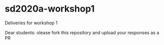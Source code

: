 # sd2020a-workshop1
Deliveries for workshop 1 

Dear students: olease fork this repository and upload your responses as a PR
